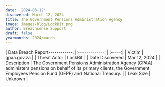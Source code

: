 ```yaml
---
date: '2024-03-12'
discovered: March 12, 2024
title: The Government Pensions Administration Agency
image: images/blog/LockBit.png
author: Breachsense Support
draft: false
yearmonths: 2024/march
---
```


| Data Breach Report------------:     |:-------------:    | :-----:|
| Victim      | gpaa.gov.za      | 
| Threat Actor      | LockBit      | 
| Date Discovered      | Mar 12, 2024      | 
| Description      | The Government Pensions Administration Agency (GPAA) administers pensions on behalf of its primary clients, the Government Employees Pension Fund (GEPF) and National Treasury.      | 
| Leak Size      | Unknown      | 

